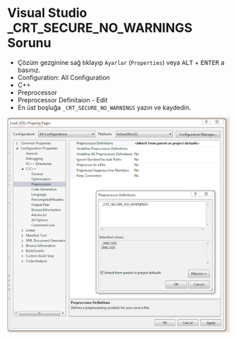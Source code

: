 # Visual Studio _CRT_SECURE_NO_WARNINGS Sorunu

- Çözüm gezginine sağ tıklayıp `Ayarlar` (`Properties`) veya <kbd>ALT</kbd> + <kbd>ENTER</kbd> a basınız.
- Configuration: All Configuration
- C++
- Preprocessor
- Preprocessor Definitaion - Edit
- En üst boşluğa `_CRT_SECURE_NO_WARNINGS` yazın ve kaydedin.

![crt warnings](../../res/vscode_crt_warnings.png)